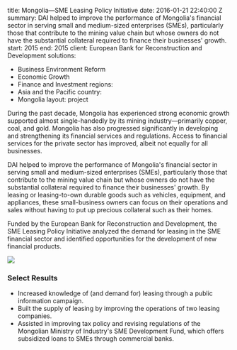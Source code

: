 
title: Mongolia—SME Leasing Policy Initiative
date: 2016-01-21 22:40:00 Z
summary: DAI helped to improve the performance of Mongolia's financial sector in serving
  small and medium-sized enterprises (SMEs), particularly those that contribute to
  the mining value chain but whose owners do not have the substantial collateral required
  to finance their businesses' growth.
start: 2015
end: 2015
client: European Bank for Reconstruction and Development
solutions:
- Business Environment Reform
- Economic Growth
- Finance and Investment
regions:
- Asia and the Pacific
country:
- Mongolia
layout: project


During the past decade, Mongolia has experienced strong economic growth supported almost single-handedly by its mining industry—primarily copper, coal, and gold. Mongolia has also progressed significantly in developing and strengthening its financial services and regulations. Access to financial services for the private sector has improved, albeit not equally for all businesses.

DAI helped to improve the performance of Mongolia's financial sector in serving small and medium-sized enterprises (SMEs), particularly those that contribute to the mining value chain but whose owners do not have the substantial collateral required to finance their businesses' growth. By leasing or leasing-to-own durable goods such as vehicles, equipment, and appliances, these small-business owners can focus on their operations and sales without having to put up precious collateral such as their homes.

Funded by the European Bank for Reconstruction and Development, the SME Leasing Policy Initiative analyzed the demand for leasing in the SME financial sector and identified opportunities for the development of new financial products.

![][1]

### Select Results

* Increased knowledge of (and demand for) leasing through a public information campaign.
* Built the supply of leasing by improving the operations of two leasing companies.
* Assisted in improving tax policy and revising regulations of the Mongolian Ministry of Industry's SME Development Fund, which offers subsidized loans to SMEs through commercial banks.

[1]: https://assetify-dai.com/projects/Mongolia-SME-Leasing-1.jpg
